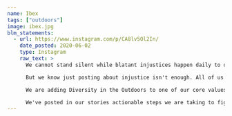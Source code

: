 ```yaml
---
name: Ibex
tags: ["outdoors"]
image: ibex.jpg
blm_statements:
  - url: https://www.instagram.com/p/CA8lv5Ol2In/
    date_posted: 2020-06-02
    type: Instagram
    raw_text: >
      We cannot stand silent while blatant injustices happen daily to our brothers and sisters. We must do better. We must change.

      But we know just posting about injustice isn't enough. All of us here at Ibex know that we must build diversity and justice into the foundation of our company and not tolerate hate of any kind.

      We are adding Diversity in the Outdoors to one of our core values as a company. The outdoors are for everyone, not just a small percentage - every human has the right to experience, explore and feel safe in natural areas. We are committed to partnering with organizations and individuals who promote diversity in outdoor recreation and conservation.

      We've posted in our stories actionable steps we are taking to fight racism in the outdoors and be a part of change to make sure all people feel safe and included.
---
```


